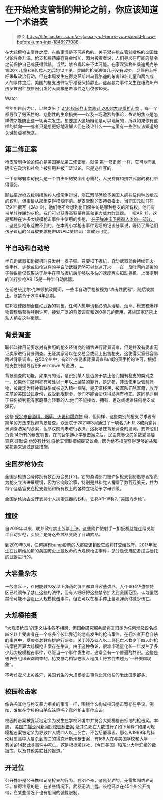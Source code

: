 # 在开始枪支管制的辩论之前，你应该知道一个术语表

> 原文:[https://life hacker . com/a-glossary-of-terms-you-should-know-before-jump-into-1848977088](https://lifehacker.com/a-glossary-of-terms-you-should-know-before-jumping-into-1848977088)

在大规模枪击事件之后，有些事情是不可避免的。关于潜在枪支管制措施的全国性讨论将会升温，枪支和弹药库存将会增加，因为投资者说，人们寻求在可能的禁令之前保护自己或获得武器。当然，禁令看起来不太可能。在康涅狄格州桑迪胡克杀害20名儿童和6名成人之后的10年里，美国的枪支法律几乎没有改变，尽管网上呼吁采取政治行动，但在本周发生在得克萨斯州乌瓦尔迪的杀害19名儿童和两名成人的事件之后，美国的枪支法律似乎准备保持静止。这起暴力事件发生在纽约州布法罗市因种族原因引发的大规模枪击事件之后仅仅10天。

Watch

今年到目前为止，已经发生了 [27起校园枪击案](https://www.npr.org/2022/05/24/1101050970/2022-school-shootings-so-far)[超过 200起大规模枪击案](https://www.newsnationnow.com/us-news/us-has-seen-more-than-200-mass-shootings-in-2022/) 。每一个都导致了毁灭性的、悲剧性的生命损失——以及一场激烈的争论，争论的焦点是怎样做才能防止这一切再次发生。想要加入这场辩论是可以理解的，所以如果你有这样的倾向——或者只是想更好地理解人们在谈论什么——这里有一些你应该知道的关键短语和概念。

## **第二修正案**

枪支管制争论的核心是美国宪法第二修正案。就像 [第一修正案](https://lifehacker.com/what-is-protected-free-speech-and-what-isnt-1848799655) 一样，它可以而且确实在政治和社会上被引用并被广泛辩论。它是这样写的:

一个训练有素的民兵是一个自由州的安全所必需的，人民持有和携带武器的权利不得侵犯。

那些反对枪支控制措施的人经常争辩说，修正案明确给予美国人拥有任何种类枪支的权利，但事情从那里变得模糊不清。枪支管制的支持者指出，当开国元勋们在1791年撰写《2A》时，他们绝不会想到他们保护的是哪种枪支的所有权。他们有带单轮弹匣的步枪。我们可以获得高容量弹匣和更大威力的武器。一把AR-15，这是那种在许多大规模枪击事件中使用的步枪， [在子弹冲击下撕裂人体的一部分，](https://www.wired.com/2016/06/ar-15-can-human-body/) ，这是步枪永远做不到的。在本周小学枪击事件现场的记者分享说，等待了解他们孩子命运的父母被要求提供DNA以使辨认尸体成为可能。

## **半自动和自动枪**

半自动武器扣动扳机时只发射一发子弹。只要扣下扳机，自动武器就会持续开火。像手枪、步枪或猎枪这样的半自动武器仍然可以快速开火——在一段时间内部署的子弹数量仅仅取决于射手在释放扳机后能够以多快的速度再次扣动扳机。上面提到的流行步枪AR-15是一种半自动武器。

在前总统比尔·克林顿执政期间，一些半自动手枪被视为“攻击性武器”，随后被禁止。该禁令于2004年到期。

联邦法律限制全自动武器的销售。任何人想申请都必须从酒精、烟草、枪支和爆炸物管理局获得特别许可，接受广泛的背景调查和200美元的费用。某些国家还禁止私人拥有这些武器。

## **背景调查**

联邦法律目前要求对有执照的枪支经销商的销售进行背景调查，但是并没有要求无证卖家进行背景调查。无证卖家可以在交易会或网上出售枪支，这使得买家很容易跳过背景调查。在50个州中，有21个州要求背景调查和/或购买手枪的许可，根据枪支控制倡导组织Everytown 的说法， [。](https://everytownresearch.org/solution/background-checks/)

背景调查的功能，如果有的话，是识别某人是否属于禁止他们拥有枪支的类别之一。如果他们被判犯有可处以一年以上监禁的罪行，是逃犯，非法使用受管制药物，被裁定为精神有缺陷或被送入精神病院，是无证移民，被军队开除军籍，放弃先前的美国公民身份，或受到限制令，他们不能合法获得或拥有枪支。这同样适用于任何被判犯有家庭暴力轻罪的人:他们不能接收、拥有、运送或运输任何枪支或弹药。

这些 [规定来自酒精、烟草、火器和爆炸物](https://www.atf.gov/firearms/qa/are-there-persons-who-cannot-legally-receive-or-possess-firearms-andor-ammunition) 局，但同样，这些类别的枪支寻求者有简单的方法来规避背景检查。众议院于2021年3月通过了一项名为H.R. 8或两党背景调查法案的法案，但参议院尚未进行表决。这将堵住背景调查的漏洞，要求他们负责T4所有的枪支销售。在乌瓦尔迪小学枪击案之后，民主党参议院多数党领袖查克·舒默说 [他没有计划](https://thehill.com/news/3501101-schumer-tells-colleagues-not-to-expect-a-gun-control-vote-anytime-soon/) 将枪支管制措施提交议会，因为他不指望获得足够的共和党投票来通过这些措施。

## **全国步枪协会**

全国步枪协会号称拥有数百万会员(T2)。它的游说部门被许多枪支管制倡导者指责为枪支立法进展缓慢，因为它向政治家，特别是共和党人捐赠了数百万美元，并为每个当选官员在枪支管制和所有权上的各种立场给予字母评级。

全国步枪协会公开支持个人携带武器的权利。它将AR-15称为“美国的步枪”。

## **撞股**

自2019年以来，联邦政府禁止股票上涨。这些附件使射手一扣扳机就能连续发射半自动步枪，实质上是将这些武器变成了自动武器。

到2019年3月，任何拥有bump股票的人都应该销毁它或将其交给政府。2017年发生在拉斯维加斯的美国历史上最致命的大规模枪击事件，部分是使用配备撞击枪托的武器进行的。

## **大容量杂志**

一般意义上，任何能装10发以上弹药的弹匣都算高容量弹匣。九个州和华盛顿特区已经颁布了禁止这些的法律，但有人呼吁将这些禁令扩大到全国范围，认为虽然禁令可能不会阻止大规模枪击事件，但它可以在枪手停止装填弹药时减少伤亡。

## **大规模拍摄**

“大规模枪击”的定义往往各不相同，但国会研究服务局将其归类为任何涉及四名或四名以上受害者在一个或多个彼此靠近的地点发生的枪击事件。在行凶者开枪自杀的事件中，受害者总数应排除行凶者。关于涉及四人以上但死亡人数少于四人的枪击案是否算大规模枪击案存在争议。由于这种争论，很难准确量化某一年发生了多少起大规模枪击事件，尽管当一个事件发生时，通常会有一个普遍的共识。这些是被许多组织跟踪调查的，枪支暴力档案在很大程度上将它们描述为“一种美国现象”。

不考虑定义上的差异，美国发生的大规模枪击事件比其他任何发达国家都多。

## **校园枪击案**

像许多其他与枪支暴力相关的事情一样，围绕什么构成校园枪击案存在争议。例如，发生在学校的自杀应该算吗？意外枪击事件应该。

校园枪击案被宽泛地定义为发生在学校环境中并符合大规模枪击标准的枪击案。本周， [美国广播公司新闻对校园枪击案](https://abcnews.go.com/US/wireStory/deadliest-us-school-shootings-84949424) 及其总死亡人数进行了如下解释:“如果大规模枪击案被定义为导致四人或四人以上死亡，不包括肇事者，那么从1999年的科伦拜恩高中大屠杀到周二的得克萨斯州枪击案，有169人在与美国学校和大学——有关的14起此类事件中死亡。这是根据美联社、《今日美国》和东北大学汇编的数据库，以及其他美联社的报道。”

## **开进位**

公开携带是公开携带可见枪支的行为。在31个州，这是允许的，无需执照或许可证。值得注意的是，在某些情况下，武器无法上膛。长枪可以在45个州公开携带，在某些情况下也有相同的装载限制。